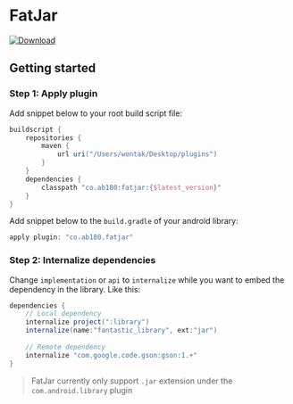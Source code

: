 # FatJar

[![Download](https://api.bintray.com/packages/ab180/gradle-plugin/fatjar/images/download.svg)](https://bintray.com/ab180/gradle-plugin/fatjar/_latestVersion)

## Getting started

### Step 1: Apply plugin

Add snippet below to your root build script file:

```gradle
buildscript {
    repositories {
        maven {
            url uri("/Users/wontak/Desktop/plugins")
        }
    }
    dependencies {
        classpath "co.ab180:fatjar:{$latest_version}"
    }
}
```

Add snippet below to the `build.gradle` of your android library:

```gradle
apply plugin: "co.ab180.fatjar"
```

### Step 2: Internalize dependencies

Change `implementation` or `api` to `internalize` while you want to embed the dependency in the library. Like this:

```gradle
dependencies {
    // Local dependency
    internalize project(":library")
    internalize(name:"fantastic_library", ext:"jar")
    
    // Remote dependency
    internalize "com.google.code.gson:gson:1.+"
}
```

> FatJar currently only support `.jar` extension under the `com.android.library` plugin

